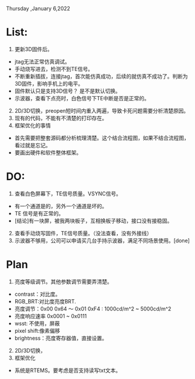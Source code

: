 Thursday ,January 6,2022 
# List:
1. 更新3D固件后。
- jtag无法正常仿真调试。
- 手动烧写进去，检测不到TE信号。
- 不断重新插拔，连接jtag，首次能仿真成功，后续的就仿真不成功了。判断为3D固件，影响手机上的电平。
- 固件默认只是支持3D信号？ 是不是默认切换。
- 示波器，查看下点亮时，白色信号下TE中断是否是正常的。
2. 2D/3D切换，preopen短时间内重入两遍，导致卡死问题需要分析清楚原因。
3. 现有的代码，不能有不清楚的打印存在。
4. 框架优化的事情
- 首先需要把整套源码都分析梳理清楚。这个结合流程图，如果不结合流程图，看过就是忘记。
- 要画出硬件和软件整体框架。


# DO:
1. 查看白色屏幕下，TE信号质量。VSYNC信号。
- 有一个通道是的，另外一个通道是坏的。
- TE 信号是有正常的。
- [结论]有一块屏，被我两块板子，互相换板子移动，接口没有接稳固。
2. 查看手动烧写固件，TE信号质量。（没法查看，没有外接线）
3. 示波器不够用，公司可以申请买几台手持示波器，满足不同场景使用。[done]


# Plan
1. 亮度等级调节。其他参数调节需要弄清楚。
- contrast：对比度。
- RGB_BRT:对比度亮度BRT.
- 亮度调节：0x00 0x64 ～ 0x01 0xF4 : 1000cd/m^2 ~ 5000cd/m^2
- 亮度响应速率 0x0001 ~ 0x0111 
- wsst: 不使用，屏蔽
- pixel shift:像素偏移
- brightness：亮度寄存器值，直接设置。
2. 2D/3D切换，
1. 框架优化
- 系统是RTEMS。要考虑是否支持读写txt文本。





